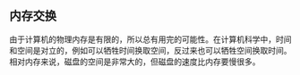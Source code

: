 ## 内存交换
由于计算机的物理内存是有限的，所以总有用完的可能性。在计算机科学中，时间和空间是对立的，例如可以牺牲时间换取空间，反过来也可以牺牲空间换取时间。相对内存来说，磁盘的空间是非常大的，但磁盘的速度比内存要慢很多。
